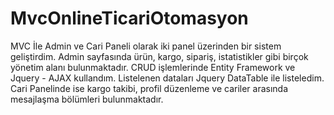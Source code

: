 # MvcOnlineTicariOtomasyon
MVC İle Admin ve Cari Paneli olarak iki panel üzerinden bir sistem geliştirdim. Admin sayfasında ürün, kargo, sipariş, istatistikler gibi birçok yönetim alanı bulunmaktadır. CRUD işlemlerinde Entity Framework ve Jquery - AJAX kullandım. Listelenen dataları Jquery DataTable ile listeledim. Cari Panelinde ise kargo takibi, profil düzenleme ve cariler arasında mesajlaşma bölümleri bulunmaktadır. 
